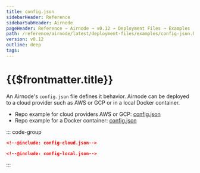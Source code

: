 ```yaml
---
title: config.json
sidebarHeader: Reference
sidebarSubHeader: Airnode
pageHeader: Reference → Airnode → v0.12 → Deployment Files → Examples
path: /reference/airnode/latest/deployment-files/examples/config-json.html
version: v0.12
outline: deep
tags:
---
```


<VersionWarning/>

<PageHeader/>

<SearchHighlight/>

<FlexStartTag/>

# {{$frontmatter.title}}

An Airnode's `config.json` file defines it behavior. Airnode can be deployed to
a cloud provider such as AWS or GCP or in a local Docker container.

- Repo example for cloud providers AWS or GCP:
  [config.json](https://github.com/api3dao/airnode/blob/v0.12/packages/airnode-deployer/config/config.example.json)
- Repo example for a Docker container:
  [config.json](https://github.com/api3dao/airnode/blob/v0.12/packages/airnode-node/config/config.example.json)

::: code-group

```json [Cloud Providers]
<!--@include: config-cloud.json-->
```

```json [Docker Container]
<!--@include: config-local.json-->
```

:::

<FlexEndTag/>

